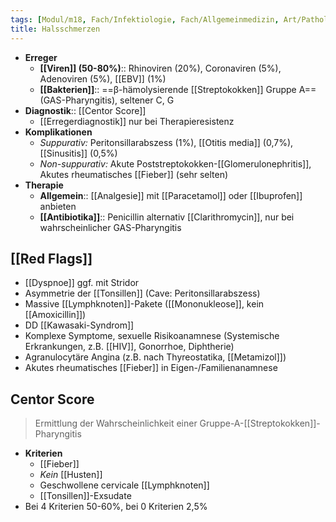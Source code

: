 ```yaml
---
tags: [Modul/m18, Fach/Infektiologie, Fach/Allgemeinmedizin, Art/Pathologie]
title: Halsschmerzen
---
```

- **Erreger**
	- **[[Viren]] (50-80%)**:: Rhinoviren (20%), Coronaviren (5%), Adenoviren (5%), [[EBV]] (1%)
	- **[[Bakterien]]**:: ==β-hämolysierende [[Streptokokken]] Gruppe A== (GAS-Pharyngitis), seltener C, G
- **Diagnostik**:: [[Centor Score]]
	- [[Erregerdiagnostik]] nur bei Therapieresistenz
- **Komplikationen**
	- *Suppurativ:* Peritonsillarabszess (1%), [[Otitis media]] (0,7%), [[Sinusitis]] (0,5%)
	- *Non-suppurativ:* Akute Poststreptokokken-[[Glomerulonephritis]], Akutes rheumatisches [[Fieber]] (sehr selten)
- **Therapie**
	- **Allgemein**:: [[Analgesie]] mit [[Paracetamol]] oder [[Ibuprofen]] anbieten
	- **[[Antibiotika]]**:: Penicillin alternativ [[Clarithromycin]], nur bei wahrscheinlicher GAS-Pharyngitis
## [[Red Flags]]
- [[Dyspnoe]] ggf. mit Stridor
- Asymmetrie der [[Tonsillen]] (Cave: Peritonsillarabszess)
- Massive [[Lymphknoten]]-Pakete ([[Mononukleose]], kein [[Amoxicillin]])
- DD [[Kawasaki-Syndrom]]
- Komplexe Symptome, sexuelle Risikoanamnese (Systemische Erkrankungen, z.B. [[HIV]], Gonorrhoe, Diphtherie)
- Agranulocytäre Angina (z.B. nach Thyreostatika, [[Metamizol]])
- Akutes rheumatisches [[Fieber]] in Eigen-/Familienanamnese

## Centor Score
> Ermittlung der Wahrscheinlichkeit einer Gruppe-A-[[Streptokokken]]-Pharyngitis
- **Kriterien** 
	- [[Fieber]]
	- *Kein* [[Husten]]
	- Geschwollene cervicale [[Lymphknoten]]
	- [[Tonsillen]]-Exsudate
- Bei 4 Kriterien 50-60%, bei 0 Kriterien 2,5%